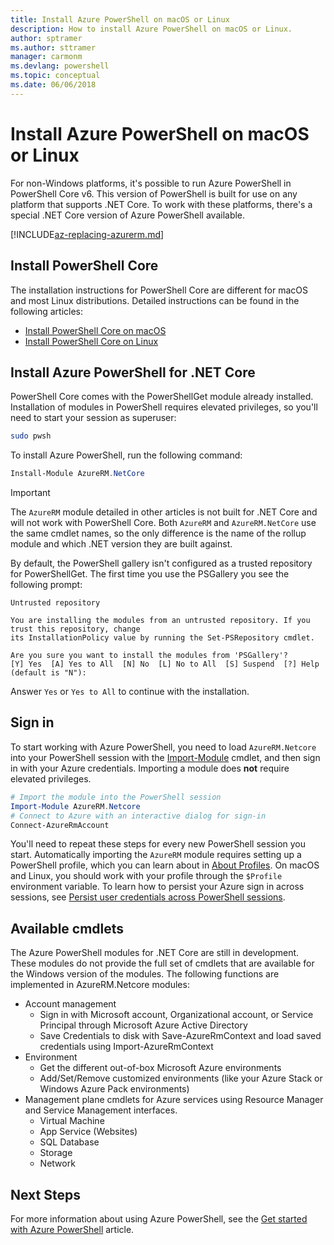 ```yaml
---
title: Install Azure PowerShell on macOS or Linux
description: How to install Azure PowerShell on macOS or Linux.
author: sptramer
ms.author: sttramer
manager: carmonm
ms.devlang: powershell
ms.topic: conceptual
ms.date: 06/06/2018
---
```

# Install Azure PowerShell on macOS or Linux

For non-Windows platforms, it's possible to run Azure PowerShell in PowerShell Core v6. This version of PowerShell
is built for use on any platform that supports .NET Core. To work with these platforms, there's a special .NET Core
version of Azure PowerShell available.

[!INCLUDE[az-replacing-azurerm.md](../includes/az-replacing-azurerm.md)]

## Install PowerShell Core

The installation instructions for PowerShell Core are different for macOS and most Linux distributions.
Detailed instructions can be found in the following articles:

* [Install PowerShell Core on macOS](/powershell/scripting/setup/installing-powershell-core-on-macos)
* [Install PowerShell Core on Linux](/powershell/scripting/setup/installing-powershell-core-on-linux)

## Install Azure PowerShell for .NET Core

PowerShell Core comes with the PowerShellGet module already installed. Installation of modules in PowerShell requires
elevated privileges, so you'll need to start your session as superuser:

```bash
sudo pwsh
```

To install Azure PowerShell, run the following command:

```powershell
Install-Module AzureRM.NetCore
```

> [!IMPORTANT]
> The `AzureRM` module detailed in other articles is not built for .NET Core and will not work with
> PowerShell Core. Both `AzureRM` and `AzureRM.NetCore` use the same cmdlet names, so the only difference is the
> name of the rollup module and which .NET version they are built against.

By default, the PowerShell gallery isn't configured as a trusted repository for PowerShellGet. The
first time you use the PSGallery you see the following prompt:

```output
Untrusted repository

You are installing the modules from an untrusted repository. If you trust this repository, change
its InstallationPolicy value by running the Set-PSRepository cmdlet.

Are you sure you want to install the modules from 'PSGallery'?
[Y] Yes  [A] Yes to All  [N] No  [L] No to All  [S] Suspend  [?] Help (default is "N"):
```

Answer `Yes` or `Yes to All` to continue with the installation.

## Sign in

To start working with Azure PowerShell, you need to load `AzureRM.Netcore` into your PowerShell session
with the [Import-Module](/powershell/module/Microsoft.PowerShell.Core/Import-Module) cmdlet, and then sign in
with your Azure credentials. Importing a module does __not__ require elevated privileges.

```powershell
# Import the module into the PowerShell session
Import-Module AzureRM.Netcore
# Connect to Azure with an interactive dialog for sign-in
Connect-AzureRmAccount
```

You'll need to repeat these steps for every new PowerShell session you start. Automatically importing the `AzureRM` module requires
setting up a PowerShell profile, which you can learn about in [About Profiles](/powershell/module/microsoft.powershell.core/about/about_profiles).
On macOS and Linux, you should work with your profile through the `$Profile` environment variable. To learn how to persist your Azure sign in across sessions, see [Persist user credentials across PowerShell sessions](context-persistence.md).

## Available cmdlets

The Azure PowerShell modules for .NET Core are still in development. These modules do not
provide the full set of cmdlets that are available for the Windows version of the modules. The
following functions are implemented in AzureRM.Netcore modules:

* Account management
  * Sign in with Microsoft account, Organizational account, or Service Principal through Microsoft
    Azure Active Directory
  * Save Credentials to disk with Save-AzureRmContext and load saved credentials using
    Import-AzureRmContext
* Environment
  * Get the different out-of-box Microsoft Azure environments
  * Add/Set/Remove customized environments (like your Azure Stack or Windows Azure Pack environments)
* Management plane cmdlets for Azure services using Resource Manager and Service Management interfaces.
  * Virtual Machine
  * App Service (Websites)
  * SQL Database
  * Storage
  * Network

## Next Steps

For more information about using Azure PowerShell, see the
[Get started with Azure PowerShell](get-started-azureps.md) article.
